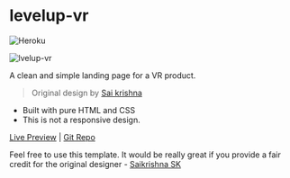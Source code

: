# levelup-vr
![Heroku](https://heroku-badge.herokuapp.com/?app=heroku-badge)

![lvelup-vr](https://i.imgur.com/pYdASUV.jpg)

A clean and simple landing page for a VR product. 
> Original design by [Sai krishna](https://www.behance.net/gallery/73522819/Landing-page-for-VR-app-levelupvr)

  - Built with pure HTML and CSS
  - This is not a responsive design.

[Live Preview](https://levelupvr.herokuapp.com/)  |  [Git Repo](https://github.com/RaghavVenkat/levelup-vr)

Feel free to use this template. It would be really great if you provide a fair credit for the original designer - [Saikrishna SK](https://www.behance.net/saikrishna)
